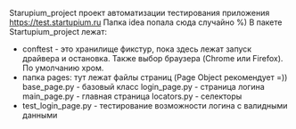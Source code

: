 Starupium_project проект автоматизации тестирования приложения https://test.startupium.ru
Папка idea попала сюда случайно %)
В пакете Startupium_project лежат:
- conftest - это хранилище фикстур, пока здесь лежат запуск драйвера и остановка. Также выбор браузера (Chrome или Firefox). По умолчанию хром.
- папка pages: тут лежат файлы страниц (Page Object рекомендует =))
   base_page.py - базовый класс
   login_page.py - страница логина
   main_page.py - главная страница
   locators.py - селекторы
- test_login_page.py - тестирование возможности логина с валидными данными
   
